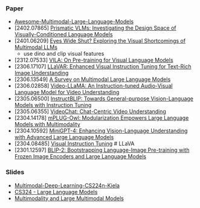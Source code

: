### Paper
- [Awesome-Multimodal-Large-Language-Models](https://github.com/BradyFU/Awesome-Multimodal-Large-Language-Models)
- [2402.07865] [Prismatic VLMs: Investigating the Design Space of Visually-Conditioned Language Models](https://arxiv.org/abs/2402.07865)
- [2401.06209] [Eyes Wide Shut? Exploring the Visual Shortcomings of Multimodal LLMs](https://arxiv.org/abs/2401.06209)
  - use dino and clip visual features
- [2312.07533] [VILA: On Pre-training for Visual Language Models](https://arxiv.org/abs/2312.07533)
- [2306.17107] [LLaVAR: Enhanced Visual Instruction Tuning for Text-Rich Image Understanding](https://arxiv.org/abs/2306.17107)
- [2306.13549] [A Survey on Multimodal Large Language Models](https://arxiv.org/abs/2306.13549)
- [2306.02858] [Video-LLaMA: An Instruction-tuned Audio-Visual Language Model for Video Understanding](https://arxiv.org/abs/2306.02858)
- [2305.06500] [InstructBLIP: Towards General-purpose Vision-Language Models with Instruction Tuning](https://arxiv.org/abs/2305.06500)
- [2305.06355] [VideoChat: Chat-Centric Video Understanding](https://arxiv.org/abs/2305.06355)
- [2304.14178] [mPLUG-Owl: Modularization Empowers Large Language Models with Multimodality](https://arxiv.org/abs/2304.14178)
- [2304.10592] [MiniGPT-4: Enhancing Vision-Language Understanding with Advanced Large Language Models](https://arxiv.org/abs/2304.10592)
- [2304.08485] [Visual Instruction Tuning](https://arxiv.org/abs/2304.08485) # LLaVA
- [2301.12597] [BLIP-2: Bootstrapping Language-Image Pre-training with Frozen Image Encoders and Large Language Models](https://arxiv.org/abs/2301.12597)

### Slides
- [Multimodal-Deep-Learning-CS224n-Kiela](https://web.stanford.edu/class/cs224n/slides/Multimodal-Deep-Learning-CS224n-Kiela.pdf)
- [CS324 - Large Language Models](https://stanford-cs324.github.io/winter2022/)
- [Multimodality and Large Multimodal Models](https://huyenchip.com/2023/10/10/multimodal.html)
